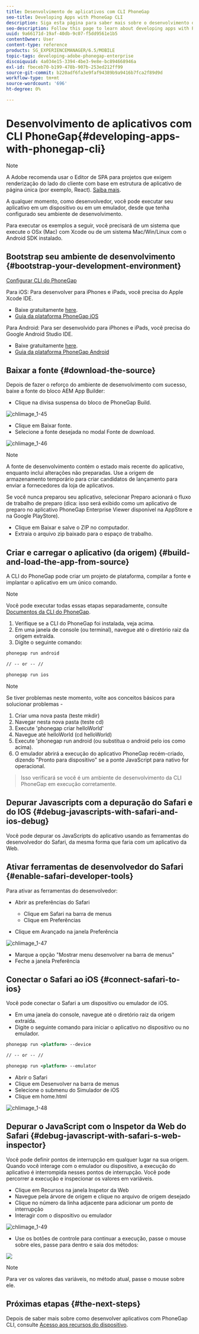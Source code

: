```yaml
---
title: Desenvolvimento de aplicativos com CLI PhoneGap
seo-title: Developing Apps with PhoneGap CLI
description: Siga esta página para saber mais sobre o desenvolvimento de aplicativos com PhoneGap CLI.
seo-description: Follow this page to learn about developing apps with PhoneGap CLI.
uuid: 9a66171d-19af-40db-9c07-f5dd9561e1b5
contentOwner: User
content-type: reference
products: SG_EXPERIENCEMANAGER/6.5/MOBILE
topic-tags: developing-adobe-phonegap-enterprise
discoiquuid: 4a034e15-3394-4be3-9e8e-bc894668946a
exl-id: fbeceb70-b199-478b-907b-253ed212ff99
source-git-commit: b220adf6fa3e9faf94389b9a9416b7fca2f89d9d
workflow-type: tm+mt
source-wordcount: '696'
ht-degree: 0%

---
```


# Desenvolvimento de aplicativos com CLI PhoneGap{#developing-apps-with-phonegap-cli}

>[!NOTE]
>
>A Adobe recomenda usar o Editor de SPA para projetos que exigem renderização do lado do cliente com base em estrutura de aplicativo de página única (por exemplo, React). [Saiba mais](/help/sites-developing/spa-overview.md).

A qualquer momento, como desenvolvedor, você pode executar seu aplicativo em um dispositivo ou em um emulador, desde que tenha configurado seu ambiente de desenvolvimento.

Para executar os exemplos a seguir, você precisará de um sistema que execute o OSx (Mac) com Xcode ou de um sistema Mac/Win/Linux com o Android SDK instalado.

## Bootstrap seu ambiente de desenvolvimento {#bootstrap-your-development-environment}

[Configurar CLI do PhoneGap](https://docs.phonegap.com/en/4.0.0/guide_cli_index.md.html#The%20Command-Line%20Interface)

Para iOS: Para desenvolver para iPhones e iPads, você precisa do Apple Xcode IDE.

* Baixe gratuitamente [here](https://developer.apple.com/xcode/downloads/).
* [Guia da plataforma PhoneGap iOS](https://docs.phonegap.com/en/4.0.0/guide_platforms_ios_index.md.html#iOS%20Platform%20Guide)

Para Android: Para ser desenvolvido para iPhones e iPads, você precisa do Google Android Studio IDE.

* Baixe gratuitamente [here](https://developer.android.com/sdk/index.html).
* [Guia da plataforma PhoneGap Android](https://docs.phonegap.com/en/4.0.0/guide_platforms_android_index.md.html#Android%20Platform%20Guide)

## Baixar a fonte {#download-the-source}

Depois de fazer o reforço do ambiente de desenvolvimento com sucesso, baixe a fonte do bloco AEM App Builder:

* Clique na divisa suspensa do bloco de PhoneGap Build.

![chlimage_1-45](assets/chlimage_1-45.png)

* Clique em Baixar fonte.
* Selecione a fonte desejada no modal Fonte de download.

![chlimage_1-46](assets/chlimage_1-46.png)

>[!NOTE]
>
>A fonte de desenvolvimento contém o estado mais recente do aplicativo, enquanto inclui alterações não preparadas. Use a origem de armazenamento temporário para criar candidatos de lançamento para enviar a fornecedores da loja de aplicativos.
>
>Se você nunca preparou seu aplicativo, selecionar Preparo acionará o fluxo de trabalho de preparo (dica: isso será exibido como um aplicativo de preparo no aplicativo PhoneGap Enterprise Viewer disponível na AppStore e na Google PlayStore).

* Clique em Baixar e salve o ZIP no computador.
* Extraia o arquivo zip baixado para o espaço de trabalho.

## Criar e carregar o aplicativo (da origem) {#build-and-load-the-app-from-source}

A CLI do PhoneGap pode criar um projeto de plataforma, compilar a fonte e implantar o aplicativo em um único comando.

>[!NOTE]
>
>Você pode executar todas essas etapas separadamente, consulte [Documentos da CLI do PhoneGap](https://phonegap.com/blog/2014/11/13/phonegap-cli-3-6-3/).

1. Verifique se a CLI do PhoneGap foi instalada, veja acima.
1. Em uma janela de console (ou terminal), navegue até o diretório raiz da origem extraída.
1. Digite o seguinte comando:

```xml
phonegap run android

// -- or -- //

phonegap run ios
```

>[!NOTE]
>
>Se tiver problemas neste momento, volte aos conceitos básicos para solucionar problemas -
>
>1. Criar uma nova pasta (teste mkdir)
>1. Navegar nesta nova pasta (teste cd)
>1. Execute &#39;phonegap criar helloWorld&#39;
>1. Navegue até helloWorld (cd helloWorld)
>1. Execute &#39;phonegap run android (ou substitua o android pelo ios como acima).
>1. O emulador abrirá a execução do aplicativo PhoneGap recém-criado, dizendo &quot;Pronto para dispositivo&quot; se a ponte JavaScript para nativo for operacional.

>
>Isso verificará se você é um ambiente de desenvolvimento da CLI PhoneGap em execução corretamente.

## Depurar Javascripts com a depuração do Safari e do IOS {#debug-javascripts-with-safari-and-ios-debug}

Você pode depurar os JavaScripts do aplicativo usando as ferramentas do desenvolvedor do Safari, da mesma forma que faria com um aplicativo da Web.

## Ativar ferramentas de desenvolvedor do Safari {#enable-safari-developer-tools}

Para ativar as ferramentas do desenvolvedor:

* Abrir as preferências do Safari

   * Clique em Safari na barra de menus
   * Clique em Preferências

* Clique em Avançado na janela Preferência

![chlimage_1-47](assets/chlimage_1-47.png)

* Marque a opção &quot;Mostrar menu desenvolver na barra de menus&quot;
* Feche a janela Preferência

## Conectar o Safari ao iOS {#connect-safari-to-ios}

Você pode conectar o Safari a um dispositivo ou emulador de iOS.

* Em uma janela do console, navegue até o diretório raiz da origem extraída.
* Digite o seguinte comando para iniciar o aplicativo no dispositivo ou no emulador.

```xml
phonegap run <platform> --device

// -- or -- //

phonegap run <platform> --emulator
```

* Abrir o Safari
* Clique em Desenvolver na barra de menus
* Selecione o submenu do Simulador de iOS
* Clique em home.html

![chlimage_1-48](assets/chlimage_1-48.png)

## Depurar o JavaScript com o Inspetor da Web do Safari {#debug-javascript-with-safari-s-web-inspector}

Você pode definir pontos de interrupção em qualquer lugar na sua origem. Quando você interage com o emulador ou dispositivo, a execução do aplicativo é interrompida nesses pontos de interrupção. Você pode percorrer a execução e inspecionar os valores em variáveis.

* Clique em Recursos na janela Inspetor da Web
* Navegue pela árvore de origem e clique no arquivo de origem desejado
* Clique no número da linha adjacente para adicionar um ponto de interrupção
* Interagir com o dispositivo ou emulador

![chlimage_1-49](assets/chlimage_1-49.png)

* Use os botões de controle para continuar a execução, passe o mouse sobre eles, passe para dentro e saia dos métodos:

![](do-not-localize/chlimage_1-4.png)

>[!NOTE]
>
>Para ver os valores das variáveis, no método atual, passe o mouse sobre ele.

## Próximas etapas {#the-next-steps}

Depois de saber mais sobre como desenvolver aplicativos com PhoneGap CLI, consulte [Acesso aos recursos do dispositivo](/help/mobile/phonegap-access-device-features.md).
